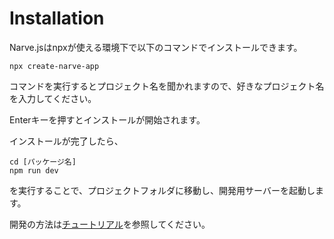 # Installation
Narve.jsはnpxが使える環境下で以下のコマンドでインストールできます。
```
npx create-narve-app
```
コマンドを実行するとプロジェクト名を聞かれますので、好きなプロジェクト名を入力してください。

Enterキーを押すとインストールが開始されます。

インストールが完了したら、
```
cd [パッケージ名]
npm run dev
```
を実行することで、プロジェクトフォルダに移動し、開発用サーバーを起動します。

開発の方法は[チュートリアル](Tutorial.md)を参照してください。
